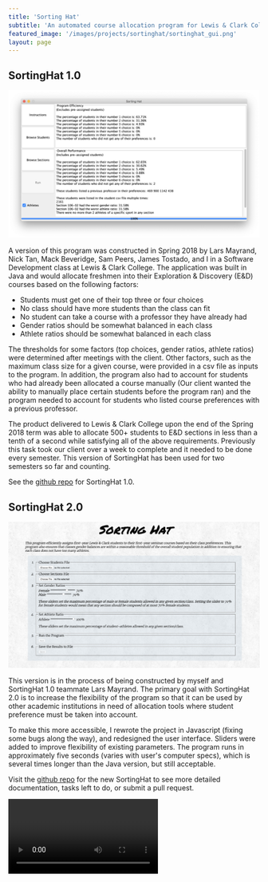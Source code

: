 ```yaml
---
title: 'Sorting Hat'
subtitle: 'An automated course allocation program for Lewis & Clark College'
featured_image: '/images/projects/sortinghat/sortinghat_gui.png'
layout: page
---
```


## SortingHat 1.0


![](/images/projects/sortinghat/old_sortinghat_gui.png)


A version of this program was constructed in Spring 2018 by Lars Mayrand, Nick Tan, Mack Beveridge, Sam Peers, James Tostado, and I in a Software Development class at Lewis & Clark College. The application was built in Java and would allocate freshmen into their Exploration & Discovery (E&D) courses based on the following factors:
* Students must get one of their top three or four choices
* No class should have more students than the class can fit
* No student can take a course with a professor they have already had
* Gender ratios should be somewhat balanced in each class
* Athlete ratios should be somewhat balanced in each class

The thresholds for some factors (top choices, gender ratios, athlete ratios) were determined after meetings with the client. Other factors, such as the maximum class size for a given course, were provided in a csv file as inputs to the program. In addition, the program also had to account for students who had already been allocated a course manually (Our client wanted the ability to manually place certain students before the program ran) and the program needed to account for students who listed course preferences with a previous professor. 

The product delivered to Lewis & Clark College upon the end of the Spring 2018 term was able to allocate 500+ students to E&D sections in less than a tenth of a second while satisfying all of the above requirements. Previously this task took our client over a week to complete and it needed to be done every semester. This version of SortingHat has been used for two semesters so far and counting.

See the <a href="https://github.com/maxwellevin/sofdev-eandd-sortinghat">github repo</a> for SortingHat 1.0.



## SortingHat 2.0 

![](/images/projects/sortinghat/sortinghat_gui.png)

This version is in the process of being constructed by myself and SortingHat 1.0 teammate Lars Mayrand. The primary goal with SortingHat 2.0 is to increase the flexibility of the program so that it can be used by other academic institutions in need of allocation tools where student preference must be taken into account. 

To make this more accessible, I rewrote the project in Javascript (fixing some bugs along the way), and redesigned the user interface. Sliders were added to improve flexibility of existing parameters. The program runs in approximately five seconds (varies with user's computer specs), which is several times longer than the Java version, but still acceptable. 

Visit the <a href="https://github.com/1800Blarbo/SortingHat.org">github repo</a> for the new SortingHat to see more detailed documentation, tasks left to do, or submit a pull request.


![](/images/projects/sortinghat/sortinghat_demo.mov)

